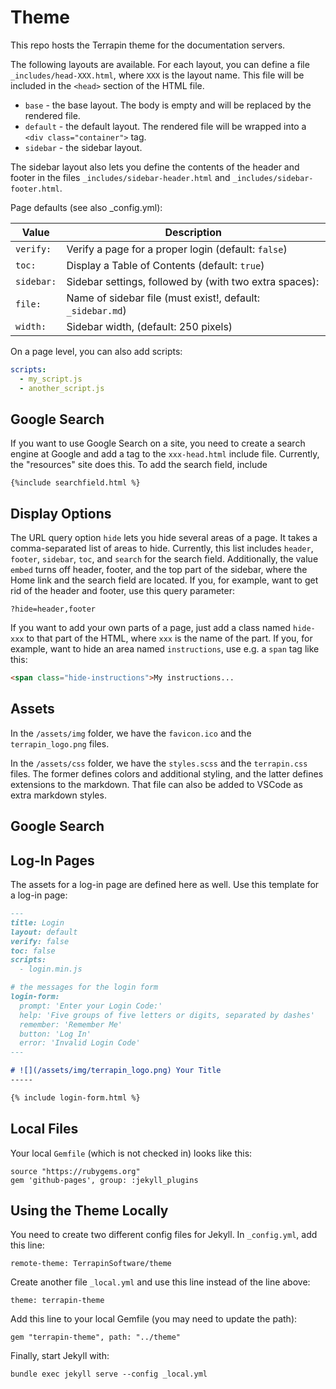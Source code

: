 # Theme

This repo hosts the Terrapin theme for the documentation servers.

The following layouts are available. For each layout, you can define a file `_includes/head-XXX.html`, where `XXX` is the layout name. This file will be included in the `<head>` section of the HTML file.

* `base` - the base layout. The body is empty and will be replaced by the rendered file.
* `default` - the default layout. The rendered file will be wrapped into a `<div class="container">` tag.
* `sidebar` - the sidebar layout. 

The sidebar layout also lets you define the contents of the header and footer in the files `_includes/sidebar-header.html` and `_includes/sidebar-footer.html`.

Page defaults (see also _config.yml):

| Value | Description
| ----- | -----------
| `verify:` | Verify a page for a proper login (default: `false`)
| `toc:` | Display a Table of Contents (default: `true`)
| `sidebar:` | Sidebar settings, followed by (with two extra spaces):
| `file:` | Name of sidebar file (must exist!, default: `_sidebar.md`)
| `width:`  | Sidebar width, (default: 250 pixels)

On a page level, you can also add scripts:

```yaml
scripts:
  - my_script.js
  - another_script.js
```

## Google Search

If you want to use Google Search on a site, you need to create a search engine at Google and add a tag to the `xxx-head.html` include file. Currently, the "resources" site does this. To add the search field, include

    {%include searchfield.html %}


## Display Options

The URL query option `hide` lets you hide several areas of a page. It takes a comma-separated list of areas to hide. Currently, this list includes `header`, `footer`, `sidebar`, `toc`, and `search` for the search field. Additionally, the value `embed` turns off header, footer, and the top part of the sidebar, where the Home link and the search field are located. If you, for example, want to get rid of the header and footer, use this query parameter:

    ?hide=header,footer

If you want to add your own parts of a page, just add a class named `hide-xxx` to that part of the HTML, where `xxx` is the name of the part. If you, for example, want to hide an area named `instructions`, use e.g. a `span` tag like this:

```markdown
<span class="hide-instructions">My instructions...
```

## Assets

In the `/assets/img` folder, we have the `favicon.ico` and the `terrapin_logo.png` files.

In the `/assets/css` folder, we have the `styles.scss` and the `terrapin.css` files. The former defines colors and additional styling, and the latter defines extensions to the markdown. That file can also be added to VSCode as extra markdown styles.

## Google Search

## Log-In Pages

The assets for a log-in page are defined here as well. Use this template for a log-in page:

```markdown
---
title: Login
layout: default
verify: false
toc: false
scripts:
  - login.min.js

# the messages for the login form
login-form:
  prompt: 'Enter your Login Code:'
  help: 'Five groups of five letters or digits, separated by dashes'
  remember: 'Remember Me'
  button: 'Log In'
  error: 'Invalid Login Code'
---

# ![](/assets/img/terrapin_logo.png) Your Title
-----

{% include login-form.html %}
```
## Local Files

Your local `Gemfile` (which is not checked in) looks like this:

    source "https://rubygems.org"
    gem 'github-pages', group: :jekyll_plugins

## Using the Theme Locally

You need to create two different config files for Jekyll. In `_config.yml`, add this line:

    remote-theme: TerrapinSoftware/theme

Create another file `_local.yml` and use this line instead of the line above:

    theme: terrapin-theme

Add this line to your local Gemfile (you may need to update the path):

    gem "terrapin-theme", path: "../theme"

Finally, start Jekyll with:

    bundle exec jekyll serve --config _local.yml

